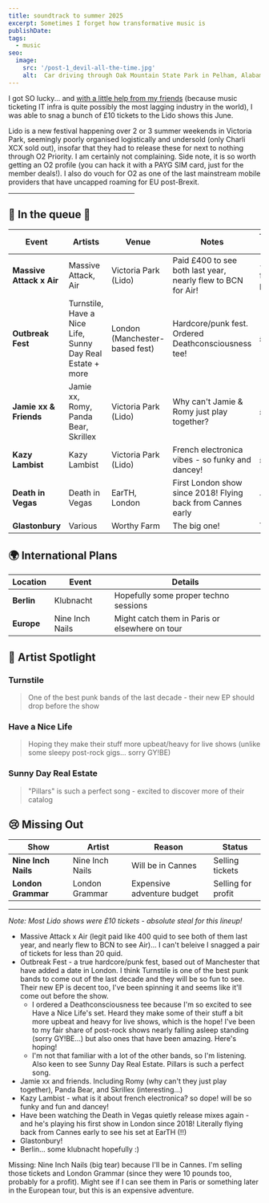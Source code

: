 ```yaml
---
title: soundtrack to summer 2025
excerpt: Sometimes I forget how transformative music is
publishDate:
tags:
  - music
seo:
  image:
    src: '/post-1_devil-all-the-time.jpg'
    alt:  Car driving through Oak Mountain State Park in Pelham, Alabama
---
```

I got SO lucky... and <a href='https://open.spotify.com/track/2RnPATK99oGOZygnD2GTO6?si=ff12a1716439487c'>with a little help from my friends</a> (because music ticketing IT infra is quite possibly the most lagging industry in the world), I was able to snag a bunch of £10 tickets to the Lido shows this June.

Lido is a new festival happening over 2 or 3 summer weekends in Victoria Park, seemingly poorly organised logistically and undersold (only Charli XCX sold out), insofar that they had to release these for next to nothing through O2 Priority. I am certainly not complaining. 
Side note, it is so worth getting an O2 profile (you can hack it with a PAYG SIM card, just for the member deals!). I also do vouch for O2 as one of the last mainstream mobile providers that have uncapped roaming for EU post-Brexit. 

<hr align = "left" width="50%">

## 🎵 In the queue 🎫 

| Event | Artists | Venue | Notes | Ticket Cost |
|-------|---------|-------|-------|-------------|
| **Massive Attack x Air** | Massive Attack, Air | Victoria Park (Lido) | Paid £400 to see both last year, nearly flew to BCN for Air! | < £20 for pair |
| **Outbreak Fest** | Turnstile, Have a Nice Life, Sunny Day Real Estate + more | London (Manchester-based fest) | Hardcore/punk fest. Ordered Deathconsciousness tee! | £10 |
| **Jamie xx & Friends** | Jamie xx, Romy, Panda Bear, Skrillex | Victoria Park (Lido) | Why can't Jamie & Romy just play together? | £10 |
| **Kazy Lambist** | Kazy Lambist | Victoria Park (Lido) | French electronica vibes - so funky and dancey! | £10 |
| **Death in Vegas** | Death in Vegas | EarTH, London | First London show since 2018! Flying back from Cannes early | TBD |
| **Glastonbury** | Various | Worthy Farm | The big one! | TBD |

## 🌍 International Plans

| Location | Event | Details |
|----------|-------|---------|
| **Berlin** | Klubnacht | Hopefully some proper techno sessions |
| **Europe** | Nine Inch Nails | Might catch them in Paris or elsewhere on tour |

## 🎯 Artist Spotlight

### Turnstile
> One of the best punk bands of the last decade - their new EP should drop before the show

### Have a Nice Life  
> Hoping they make their stuff more upbeat/heavy for live shows (unlike some sleepy post-rock gigs... sorry GY!BE)

### Sunny Day Real Estate
> "Pillars" is such a perfect song - excited to discover more of their catalog

## 😢 Missing Out

| Show | Artist | Reason | Status |
|------|--------|---------|---------|
| **Nine Inch Nails** | Nine Inch Nails | Will be in Cannes | Selling tickets |
| **London Grammar** | London Grammar | Expensive adventure budget | Selling for profit |

---

*Note: Most Lido shows were £10 tickets - absolute steal for this lineup!*

- Massive Attack x Air (legit paid like 400 quid to see both of them last year, and nearly flew to BCN to see Air)... I can't beleive I snagged a pair of tickets for less than 20 quid. 
- Outbreak Fest - a true hardcore/punk fest, based out of Manchester that have added a date in London. I think Turnstile is one of the best punk bands to come out of the last decade and they will be so fun to see. Their new EP is decent too, I've been spinning it and seems like it'll come out before the show. 
  - I ordered a Deathconsciousness tee because I'm so excited to see Have a Nice Life's set. Heard they make some of their stuff a bit more upbeat and heavy for live shows, which is the hope!
  I've been to my fair share of post-rock shows nearly falling asleep standing (sorry GY!BE...) but also ones that have been amazing. Here's hoping!
  - I'm not that familiar with a lot of the other bands, so I'm listening. Also keen to see Sunny Day Real Estate. Pillars is such a perfect song. 
- Jamie xx and friends. Including Romy (why can't they just play together), Panda Bear, and Skrillex (interesting...)
- Kazy Lambist - what is it about french electronica? so dope! will be so funky and fun and dancey!
- Have been watching the Death in Vegas quietly release mixes again - and he's playing his first show in London since 2018! Literally flying back from Cannes early to see his set at EarTH (!!)
- Glastonbury!
- Berlin... some klubnacht hopefully :) 

Missing: Nine Inch Nails (big tear) because I'll be in Cannes. I'm selling those tickets and London Grammar (since they were 10 pounds too, probably for a profit). Might see if I can see them in Paris or something later in the European tour, but this is an expensive adventure. 